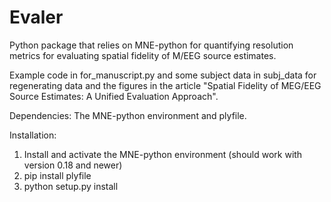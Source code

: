 # Evaler
Python package that relies on MNE-python for quantifying resolution metrics for evaluating spatial fidelity of M/EEG source estimates.

Example code in for_manuscript.py and some subject data in subj_data for regenerating data and the figures in the article 
"Spatial Fidelity of MEG/EEG Source Estimates: A Unified Evaluation Approach". 

Dependencies: The MNE-python environment and plyfile.

Installation: 
1. Install and activate the MNE-python environment (should work with version 0.18 and newer)
2. pip install plyfile
3. python setup.py install
